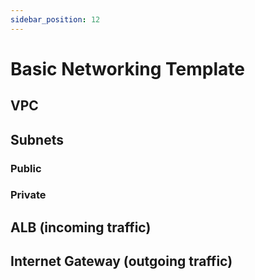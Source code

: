 ```yaml
---
sidebar_position: 12
---
```


# Basic Networking Template

## VPC
## Subnets
### Public
### Private
## ALB (incoming traffic)
## Internet Gateway (outgoing traffic)
